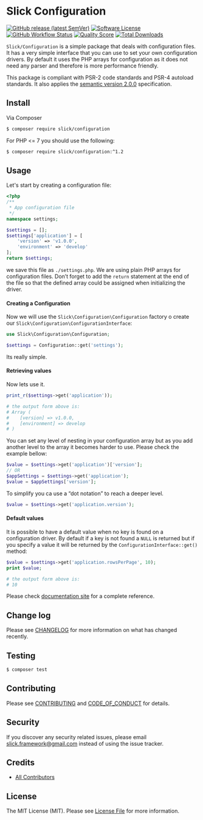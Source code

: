 # Slick Configuration

[![GitHub release (latest SemVer)](https://img.shields.io:/github/v/release/slickframework/configuration?style=flat-square)](https://github.com/slickframework/configuration/releases)
[![Software License](https://img.shields.io/badge/license-MIT-brightgreen.svg?style=flat-square)](LICENSE)
[![GitHub Workflow Status](https://img.shields.io/github/workflow/status/slickframework/configuration/Continuous%20Integration?style=flat-square)](https://github.com/slickframework/configuration/actions)
[![Quality Score](https://img.shields.io/scrutinizer/g/slickframework/configuration/master.svg?style=flat-square)](https://scrutinizer-ci.com/g/slickframework/configuration?branch=master)
[![Total Downloads](https://img.shields.io/packagist/dt/slick/configuration.svg?style=flat-square)](https://packagist.org/packages/slick/configuration)


`Slick/Configuration` is a simple package that deals with configuration files. It has a very simple
interface that you can use to set your own configuration drivers. By default it uses the PHP arrays
for configuration as it does not need any parser and therefore is more performance friendly.

This package is compliant with PSR-2 code standards and PSR-4 autoload standards. It
also applies the [semantic version 2.0.0](http://semver.org) specification.

## Install

Via Composer

``` bash
$ composer require slick/configuration
```

For PHP <= 7 you should use the following:
``` bash
$ composer require slick/configuration:^1.2
```

## Usage

Let's start by creating a configuration file:

``` php
<?php
/**
 * App configuration file
 */
namespace settings;

$settings = [];
$settings['application'] = [
    'version' => 'v1.0.0',
    'environment' => 'develop'
];
return $settings;
```

we save this file as `./settings.php`. We are using plain PHP arrays for configuration files. Don’t forget to add the `return` statement at the end of the file so that the defined array could be assigned when initializing the driver.

#### Creating a Configuration

Now we will use the `Slick\Configuration\Configuration` factory o create our `Slick\Configuration\ConfigurationInterface`:

``` php
use Slick\Configuration\Configuration;

$settings = Configuration::get('settings');
```

Its really simple.

#### Retrieving values

Now lets use it.

``` php
print_r($settings->get('application'));

# the output form above is:
# Array (
#    [version] => v1.0.0,
#    [environment] => develop
# )
```

You can set any level of nesting in your configuration array but as you add another level to the array it becomes harder to use. Please check the example bellow:

``` php
$value = $settings->get('application')['version'];
// OR
$appSettings = $settings->get('application');
$value = $appSettings['version'];
```

To simplify you ca use a “dot notation” to reach a deeper level.

``` php
$value = $settings->get('application.version');
```

#### Default values

It is possible to have a default value when no key is found on a configuration driver. By default if a key is not found a `NULL` is returned but if you specify a value it will be returned by the `ConfigurationInterface::get()` method:

``` php
$value = $settings->get('application.rowsPerPage', 10);
print $value;

# the output form above is:
# 10
```

Please check [documentation site](http://configuration.slick-framework.com) for a complete reference. 

## Change log

Please see [CHANGELOG](CHANGELOG.md) for more information on what has changed recently.

## Testing

``` bash
$ composer test
```

## Contributing

Please see [CONTRIBUTING](CONTRIBUTING.md) and [CODE_OF_CONDUCT](CONDUCT.md) for details.

## Security

If you discover any security related issues, please email slick.framework@gmail.com instead of using the issue tracker.

## Credits

- [All Contributors][link-contributors]

## License

The MIT License (MIT). Please see [License File](LICENSE.md) for more information.

[ico-version]: https://img.shields.io/packagist/v/slick/configuration.svg?style=flat-square
[ico-license]: https://img.shields.io/badge/license-MIT-brightgreen.svg?style=flat-square
[ico-travis]: https://img.shields.io/travis/slickframework/configuration/master.svg?style=flat-square
[ico-scrutinizer]: https://img.shields.io/scrutinizer/coverage/g/slickframework/configuration.svg?style=flat-square
[ico-code-quality]: https://img.shields.io/scrutinizer/g/slickframework/configuration.svg?style=flat-square
[ico-downloads]: https://img.shields.io/packagist/dt/slick/configuration.svg?style=flat-square

[link-packagist]: https://packagist.org/packages/slick/configuration
[link-travis]: https://travis-ci.org/slickframework/configuration
[link-scrutinizer]: https://scrutinizer-ci.com/g/slickframework/configuration/code-structure
[link-code-quality]: https://scrutinizer-ci.com/g/slickframework/configuration
[link-downloads]: https://packagist.org/packages/slick/configuration
[link-contributors]: https://github.com/slickframework/configuration/graphs/contributors